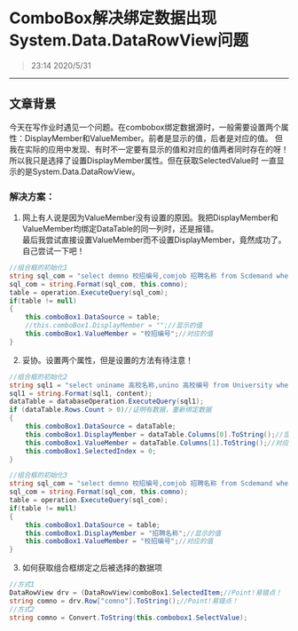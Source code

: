 # ComboBox解决绑定数据出现System.Data.DataRowView问题
> 23:14 2020/5/31
---

## 文章背景
今天在写作业时遇见一个问题。在combobox绑定数据源时，一般需要设置两个属性：DisplayMember和ValueMember。前者是显示的值，后者是对应的值。
但我在实际的应用中发现、有时不一定要有显示的值和对应的值两者同时存在的呀！所以我只是选择了设置DisplayMember属性。但在获取SelectedValue时
一直显示的是System.Data.DataRowView。

### 解决方案：
1. 网上有人说是因为ValueMember没有设置的原因。我把DisplayMember和ValueMember均绑定DataTable的同一列时，还是报错。  
最后我尝试直接设置ValueMember而不设置DisplayMember，竟然成功了。自己尝试一下吧！
```C#
//组合框的初始化1
string sql_com = "select demno 校招编号,comjob 招聘名称 from Scdemand where comno = '{0}'";
sql_com = string.Format(sql_com, this.comno);
table = operation.ExecuteQuery(sql_com);
if(table != null)
{
    this.comboBox1.DataSource = table;
    //this.comboBox1.DisplayMember = "";//显示的值
    this.comboBox1.ValueMember = "校招编号";//对应的值
}
```
2. 妥协。设置两个属性，但是设置的方法有待注意！  
```C#
//组合框的初始化2
string sql1 = "select uniname 高校名称,unino 高校编号 from University where uniname like '%{0}%'";
sql1 = string.Format(sql1, content);
dataTable = databaseOperation.ExecuteQuery(sql1);
if (dataTable.Rows.Count > 0)//证明有数据，重新绑定数据
{
    this.comboBox1.DataSource = dataTable;
    this.comboBox1.DisplayMember = dataTable.Columns[0].ToString();//显示的值
    this.comboBox1.ValueMember = dataTable.Columns[1].ToString();//对应的值
    this.comboBox1.SelectedIndex = 0;
}

//组合框的初始化3
string sql_com = "select demno 校招编号,comjob 招聘名称 from Scdemand where comno = '{0}'";
sql_com = string.Format(sql_com, this.comno);
table = operation.ExecuteQuery(sql_com);
if(table != null)
{
    this.comboBox1.DataSource = table;
    this.comboBox1.DisplayMember = "招聘名称";//显示的值
    this.comboBox1.ValueMember = "校招编号";//对应的值
}
```
3. 如何获取组合框绑定之后被选择的数据项
```C#
//方式1
DataRowView drv = (DataRowView)comboBox1.SelectedItem;//Point!易错点！
string comno = drv.Row["comno"].ToString();//Point!易错点！
//方式2
string comno = Convert.ToString(this.combobox1.SelectValue);
```
















